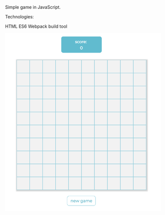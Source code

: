 Simple game in JavaScript.

Technologies:

HTML
ES6
Webpack build tool

![Init furry](screens/screen.png)
